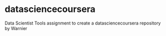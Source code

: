 # datasciencecoursera
Data Scientist Tools assignment to create a datasciencecoursera repository by Warnier
